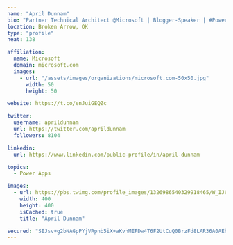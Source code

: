 ```yaml
---
name: "April Dunnam"
bio: "Partner Technical Architect @Microsoft | Blogger-Speaker | #PowerApps, #PowerAutomate, #Office365, #SharePoint | #WIT | #Karaoke Queen"
location: Broken Arrow, OK
type: "profile"
heat: 138

affiliation:
  name: Microsoft
  domain: microsoft.com
  images:
    - url: "/assets/images/organizations/microsoft.com-50x50.jpg"
      width: 50
      height: 50

website: https://t.co/enJuiGEQZc

twitter:
  username: aprildunnam
  url: https://twitter.com/aprildunnam
  followers: 8104

linkedin:
  url: https://www.linkedin.com/public-profile/in/april-dunnam

topics:
  - Power Apps

images:
  - url: https://pbs.twimg.com/profile_images/1326986540329918465/W_IJ6Ih2_400x400.jpg
    width: 400
    height: 400
    isCached: true
    title: "April Dunnam"

secured: "SEJsv+g2bNAGpPYjVRpnb5iX+aKvhMEFDw4T6F2UtCuQ0BrzFd8LAR36A0AEh/1EufMMu6IykwI0Mvi4miFhr28laU9Tk9Bc7G9AMBGb+Nuq/hgaxWC2RRaQwz/LhYJOBUMF3OKHylQAQRwR8TqVNWJd5ydG7yPKsXJ+obEjMJdremac009Q9863MjLKQGRzgkZ5YikX6ry4D+GxrHsZTmez/FdK6DBXSmpMUdhX8wgCoxVAMwhJ9jQjRbeuwiNZ8yVOFv/t/HX6Wpt3KOyj18AnQFPX3Y88yafSdoqirMQ/cR9837Z2zC5AOpat6qUnUEFXtIGxrl1vuNDEpPW2LoZ6OPmzqeW6Kh59zU+3ChYPMjxGqquL1YAwDcnMP0HLC7r4HKzI56pttDxbeRxkM12O0rvKJyq7tWM1w1m5kOs=;QMQ1YoEfhtaWhXN8jhAhGA=="
---
```


